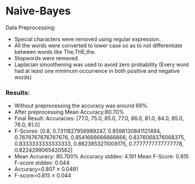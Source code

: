 # Naive-Bayes
Data Preprocessing:
* Special characters were removed using regular expression.
* All the words were converted to lower case so as to not differentiate between words like The,THE,the.
* Stopwords were removed.
* Laplacian smoothening was used to avoid zero probability (Every word had at least one minimum occurrence in both positive and negative words)

### Results:
* Without preprocessing the accuracy was around 69%.
* After preprocessing Mean Accuracy:80.70%
* Final Result: Accuracies: [77.0, 75.0, 85.0, 77.0, 86.0, 81.0, 84.0, 85.0, 76.0, 81.0]
* F-Scores: [0.8, 0.7311827956989247, 0.8598130841121494, 0.7676767676767676, 0.8541666666666666, 0.8376068376068375, 0.8333333333333333, 0.8623853211009175, 0.7777777777777778, 0.8224299065420562]
* Mean Accuracy: 80.700% Accuracy stddev: 4.191 Mean F-Score: 0.815 F-score stddev: 0.044
* Accuracy=0.807 ± 0.0491
* F-score=0.815 ± 0.044
